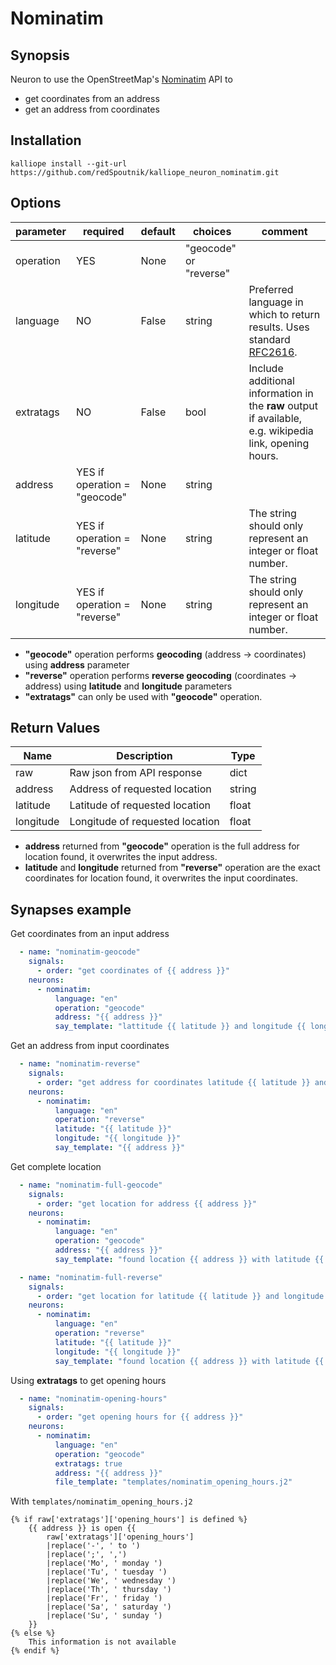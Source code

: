 # Nominatim

## Synopsis
Neuron to use the OpenStreetMap's [Nominatim](https://nominatim.openstreetmap.org/) API to

* get coordinates from an address
* get an address from coordinates

## Installation
```
kalliope install --git-url https://github.com/redSpoutnik/kalliope_neuron_nominatim.git
```

## Options

| parameter  | required                     | default | choices                | comment |
|------------|------------------------------|---------|------------------------|---------|
| operation  | YES                          | None    | "geocode" or "reverse" |         |
| language   | NO                           | False   | string                 | Preferred language in which to return results. Uses standard [RFC2616](http://www.ietf.org/rfc/rfc2616.txt). |
| extratags  | NO                           | False   | bool                   | Include additional information in the **raw** output if available, e.g. wikipedia link, opening hours. |
| address    | YES if operation = "geocode" | None    | string                 |         |
| latitude   | YES if operation = "reverse" | None    | string                 | The string should only represent an integer or float number. |
| longitude  | YES if operation = "reverse" | None    | string                 | The string should only represent an integer or float number. |

* **"geocode"** operation performs **geocoding** (address -> coordinates) using **address** parameter
* **"reverse"** operation performs **reverse geocoding** (coordinates -> address) using **latitude** and **longitude** parameters
* **"extratags"** can only be used with **"geocode"** operation.

## Return Values

| Name       | Description                      | Type   |
|------------|----------------------------------|--------|
| raw        | Raw json from API response       | dict   |
| address    | Address of requested location    | string |
| latitude   | Latitude of requested location   | float  |
| longitude  | Longitude of requested location  | float  |

* **address** returned from **"geocode"** operation is the full address for location found, it overwrites the input address.
* **latitude** and **longitude** returned from **"reverse"** operation are the exact coordinates for location found, it overwrites the input coordinates.

## Synapses example

Get coordinates from an input address

```yaml
  - name: "nominatim-geocode"
    signals:
      - order: "get coordinates of {{ address }}"
    neurons:
      - nominatim:
          language: "en"
          operation: "geocode"
          address: "{{ address }}"
          say_template: "lattitude {{ latitude }} and longitude {{ longitude }}"
```

Get an address from input coordinates

```yaml
  - name: "nominatim-reverse"
    signals:
      - order: "get address for coordinates latitude {{ latitude }} and longitude {{ longitude }}"
    neurons:
      - nominatim:
          language: "en"
          operation: "reverse"
          latitude: "{{ latitude }}"
          longitude: "{{ longitude }}"
          say_template: "{{ address }}"
```

Get complete location

```yaml
  - name: "nominatim-full-geocode"
    signals:
      - order: "get location for address {{ address }}"
    neurons:
      - nominatim:
          language: "en"
          operation: "geocode"
          address: "{{ address }}"
          say_template: "found location {{ address }} with latitude {{ latitude }} and longitude {{ longitude }}"

  - name: "nominatim-full-reverse"
    signals:
      - order: "get location for latitude {{ latitude }} and longitude {{ longitude }}"
    neurons:
      - nominatim:
          language: "en"
          operation: "reverse"
          latitude: "{{ latitude }}"
          longitude: "{{ longitude }}"
          say_template: "found location {{ address }} with latitude {{ latitude }} and longitude {{ longitude }}"
```

Using **extratags** to get opening hours

```yaml
  - name: "nominatim-opening-hours"
    signals:
      - order: "get opening hours for {{ address }}"
    neurons:
      - nominatim:
          language: "en"
          operation: "geocode"
          extratags: true
          address: "{{ address }}"
          file_template: "templates/nominatim_opening_hours.j2"
```

With ```templates/nominatim_opening_hours.j2```

```
{% if raw['extratags']['opening_hours'] is defined %}
    {{ address }} is open {{
        raw['extratags']['opening_hours']
        |replace('-', ' to ')
        |replace(';', ',')
        |replace('Mo', ' monday ')
        |replace('Tu', ' tuesday ')
        |replace('We', ' wednesday ')
        |replace('Th', ' thursday ')
        |replace('Fr', ' friday ')
        |replace('Sa', ' saturday ')
        |replace('Su', ' sunday ')
    }}
{% else %}
    This information is not available
{% endif %}
```